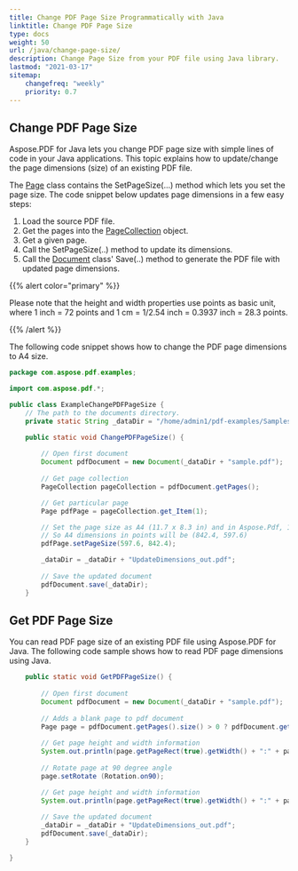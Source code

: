 ```yaml
---
title: Change PDF Page Size Programmatically with Java
linktitle: Change PDF Page Size
type: docs
weight: 50
url: /java/change-page-size/
description: Change Page Size from your PDF file using Java library.
lastmod: "2021-03-17"
sitemap:
    changefreq: "weekly"
    priority: 0.7
---
```


## Change PDF Page Size

Aspose.PDF for Java lets you change PDF page size with simple lines of code in your Java applications. This topic explains how to update/change the page dimensions (size) of an existing PDF file.

The [Page](https://apireference.aspose.com/pdf//java/com.aspose.pdf/page) class contains the SetPageSize(...) method which lets you set the page size. The code snippet below updates page dimensions in a few easy steps:

1. Load the source PDF file.
1. Get the pages into the [PageCollection](https://apireference.aspose.com/pdf/java/com.aspose.pdf.class-use/pagecollection) object.
1. Get a given page.
1. Call the SetPageSize(..) method to update its dimensions.
1. Call the [Document](https://apireference.aspose.com/pdf/java/com.aspose.pdf/Document) class' Save(..) method to generate the PDF file with updated page dimensions.

{{% alert color="primary" %}}

Please note that the height and width properties use points as basic unit, where 1 inch = 72 points and 1 cm = 1/2.54 inch = 0.3937 inch = 28.3 points.

{{% /alert %}}

The following code snippet shows how to change the PDF page dimensions to A4 size.

```java
package com.aspose.pdf.examples;

import com.aspose.pdf.*;

public class ExampleChangePDFPageSize {
    // The path to the documents directory.
    private static String _dataDir = "/home/admin1/pdf-examples/Samples/";

    public static void ChangePDFPageSize() {
        
        // Open first document
        Document pdfDocument = new Document(_dataDir + "sample.pdf");
                
        // Get page collection
        PageCollection pageCollection = pdfDocument.getPages();

        // Get particular page
        Page pdfPage = pageCollection.get_Item(1);

        // Set the page size as A4 (11.7 x 8.3 in) and in Aspose.Pdf, 1 inch = 72 points
        // So A4 dimensions in points will be (842.4, 597.6)
        pdfPage.setPageSize(597.6, 842.4);

        _dataDir = _dataDir + "UpdateDimensions_out.pdf";
        
        // Save the updated document
        pdfDocument.save(_dataDir);
    }
```

## Get PDF Page Size

You can read PDF page size of an existing PDF file using Aspose.PDF for Java. The following code sample shows how to read PDF page dimensions using Java.

```java
    public static void GetPDFPageSize() {
        
        // Open first document
        Document pdfDocument = new Document(_dataDir + "sample.pdf");
                
        // Adds a blank page to pdf document
        Page page = pdfDocument.getPages().size() > 0 ? pdfDocument.getPages().get_Item(1) : pdfDocument.getPages().add();
        
        // Get page height and width information
        System.out.println(page.getPageRect(true).getWidth() + ":" + page.getPageRect(true).getHeight());
        
        // Rotate page at 90 degree angle
        page.setRotate (Rotation.on90);

        // Get page height and width information
        System.out.println(page.getPageRect(true).getWidth() + ":" + page.getPageRect(true).getHeight());
        
        // Save the updated document
        _dataDir = _dataDir + "UpdateDimensions_out.pdf";
        pdfDocument.save(_dataDir);
    }

}
```
